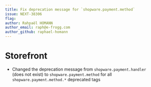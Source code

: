 ```yaml
---
title: Fix deprecation message for `shopware.payment.method`
issue: NEXT-38306
flag: 
author: Rahpaël HOMANN
author_email: raph@e-frogg.com
author_github: raphael-homann
---
```

# Storefront
* Changed the deprecation message from `shopware.payment.handler` (does not exist) to `shopware.payment.method`  for all `shopware.payment.method.*` deprecated tags
